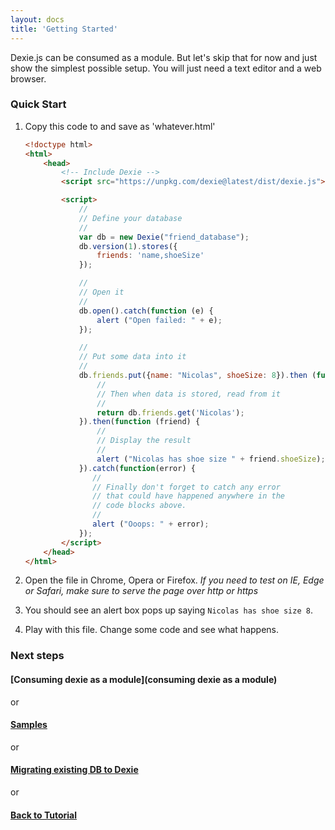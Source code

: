 ```yaml
---
layout: docs
title: 'Getting Started'
---
```

Dexie.js can be consumed as a module. But let's skip that for now and just show the simplest possible setup. You will just need a text editor and a web browser.

### Quick Start

1. Copy this code to and save as 'whatever.html'
    
    ```html
    <!doctype html>
    <html>
        <head>
            <!-- Include Dexie -->
            <script src="https://unpkg.com/dexie@latest/dist/dexie.js"></script>

            <script>
                //
                // Define your database
                //
                var db = new Dexie("friend_database");
                db.version(1).stores({
                    friends: 'name,shoeSize'
                });

                //
                // Open it
                //
                db.open().catch(function (e) {
                    alert ("Open failed: " + e);
                });

                //
                // Put some data into it
                //
                db.friends.put({name: "Nicolas", shoeSize: 8}).then (function(){
                    //
                    // Then when data is stored, read from it
                    //
                    return db.friends.get('Nicolas');
                }).then(function (friend) {
                    //
                    // Display the result
                    //
                    alert ("Nicolas has shoe size " + friend.shoeSize);
                }).catch(function(error) {
                   //
                   // Finally don't forget to catch any error
                   // that could have happened anywhere in the
                   // code blocks above.
                   //
                   alert ("Ooops: " + error);
                });
            </script>
        </head>
    </html>
    ```
2. Open the file in Chrome, Opera or Firefox. *If you need to test on IE, Edge or Safari, make sure to serve the page over http or https*

3. You should see an alert box pops up saying `Nicolas has shoe size 8`.

4. Play with this file. Change some code and see what happens.



### Next steps

#### [Consuming dexie as a module](consuming dexie as a module)

or

#### [Samples](https://github.com/dfahlander/Dexie.js/wiki/Samples)

or

#### [Migrating existing DB to Dexie](Migrating-existing-DB-to-Dexie)

or

#### [Back to Tutorial](https://github.com/dfahlander/Dexie.js/wiki/Tutorial)



